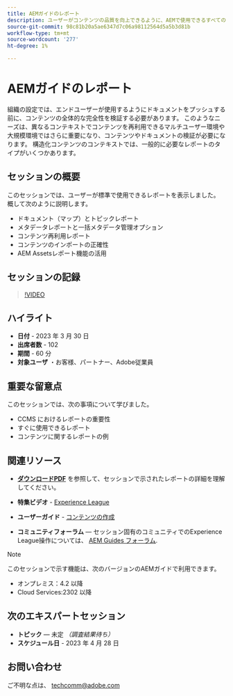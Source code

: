 ```yaml
---
title: AEMガイドのレポート
description: ユーザーがコンテンツの品質を向上できるように、AEMで使用できるすべてのレポートについて説明します。
source-git-commit: 98c81b20a5ae6347d7c06a98112564d5a5b3d81b
workflow-type: tm+mt
source-wordcount: '277'
ht-degree: 1%

---
```


# AEMガイドのレポート

組織の設定では、エンドユーザーが使用するようにドキュメントをプッシュする前に、コンテンツの全体的な完全性を検証する必要があります。 このようなニーズは、異なるコンテキストでコンテンツを再利用できるマルチユーザー環境や大規模環境ではさらに重要になり、コンテンツやドキュメントの検証が必要になります。 構造化コンテンツのコンテキストでは、一般的に必要なレポートのタイプがいくつかあります。


## セッションの概要

このセッションでは、ユーザーが標準で使用できるレポートを表示しました。 概して次のように説明します。
- ドキュメント（マップ）とトピックレポート
- メタデータレポートと一括メタデータ管理オプション
- コンテンツ再利用レポート
- コンテンツのインポートの正確性
- AEM Assetsレポート機能の活用


## セッションの記録

>[!VIDEO](https://video.tv.adobe.com/v/3417529/guides--reporting-reporting?quality=12&learn=on)


## ハイライト

- **日付** - 2023 年 3 月 30 日
- **出席者数** - 102
- **期間** - 60 分
- **対象ユーザ** ・お客様、パートナー、Adobe従業員


## 重要な留意点

このセッションでは、次の事項について学びました。
- CCMS におけるレポートの重要性
- すぐに使用できるレポート
- コンテンツに関するレポートの例


## 関連リソース

- **[ダウンロードPDF](./assets/aem-guides-expert-session-reports-documentation.pdf)** を参照して、セッションで示されたレポートの詳細を理解してください。

- **特集ビデオ** -  [Experience League](https://experienceleague.adobe.com/docs/experience-manager-guides-learn/videos/output-generation/working-with-reports.html?lang=en)

- **ユーザーガイド** - [コンテンツの作成](https://help.adobe.com/en_US/xml-documentation-for-adobe-experience-manager/index.html#t=DXML-master-map%2Freports-intro.html)

- **コミュニティフォーラム**  — セッション固有のコミュニティでのExperience League操作については、  [AEM Guides フォーラム](https://experienceleaguecommunities.adobe.com/t5/experience-manager-guides/bd-p/xml-documentation-discussions).

>[!NOTE]
>
> このセッションで示す機能は、次のバージョンのAEMガイドで利用できます。
> - オンプレミス：4.2 以降
> - Cloud Services:2302 以降



## 次のエキスパートセッション

- **トピック**  — 未定 *（調査結果待ち）*
- **スケジュール日** - 2023 年 4 月 28 日


## お問い合わせ

ご不明な点は、 <techcomm@adobe.com>
